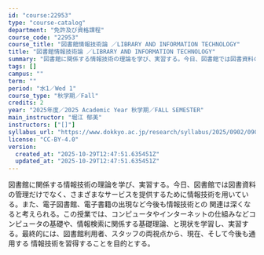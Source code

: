 ```yaml
---
id: "course:22953"
type: "course-catalog"
department: "免許及び資格課程"
course_code: "22953"
course_title: "図書館情報技術論 ／LIBRARY AND INFORMATION TECHNOLOGY"
title: "図書館情報技術論 ／LIBRARY AND INFORMATION TECHNOLOGY"
summary: "図書館に関係する情報技術の理論を学び、実習する。今日、図書館では図書資料の管理だけでなく、さまざまなサービスを提供するために情報技術を用いている。また、電子図書館、電子書籍の出現など今後も情報技術との 関連は深くなると考えられる。この授業で…"
tags: []
campus: ""
term: ""
period: "水1／Wed 1"
course_type: "秋学期／Fall"
credits: 2
year: "2025年度／2025 Academic Year 秋学期／FALL SEMESTER"
main_instructor: "堀江 郁美"
instructors: ["[]"]
syllabus_url: "https://www.dokkyo.ac.jp/research/syllabus/2025/0902/0902_22953_ja_JP.html"
license: "CC-BY-4.0"
version:
  created_at: "2025-10-29T12:47:51.635451Z"
  updated_at: "2025-10-29T12:47:51.635451Z"
---
```

図書館に関係する情報技術の理論を学び、実習する。今日、図書館では図書資料の管理だけでなく、さまざまなサービスを提供するために情報技術を用いている。また、電子図書館、電子書籍の出現など今後も情報技術との 関連は深くなると考えられる。この授業では、コンピュータやインターネットの仕組みなどコンピュータの基礎や、情報検索に関係する基礎理論、と現状を学習し、実習する。最終的には、図書館利用者、スタッフの両視点から、現在、そして今後も通用する 情報技術を習得することを目的とする。
